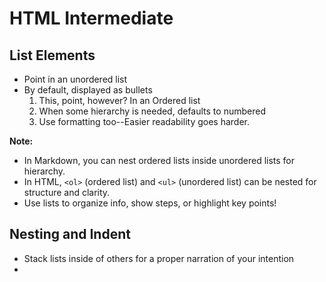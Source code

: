# HTML Intermediate

## List Elements

<ul>
    <li>Point in an unordered list </li>
    <li>By default, displayed as bullets 
    	<ol> 
        	<li>This, point, however? In an Ordered list </li>
        	<li>When some hierarchy is needed, defaults to numbered </li>
		<li>Use formatting too--Easier readability goes harder. 
    	</ol>
    </li>
</ul>

**Note:**

- In Markdown, you can nest ordered lists inside unordered lists for hierarchy.
- In HTML, `<ol>` (ordered list) and `<ul>` (unordered list) can be nested for structure and clarity.
- Use lists to organize info, show steps, or highlight key points!

## Nesting and Indent

- Stack lists inside of others for a proper narration of your intention
-
